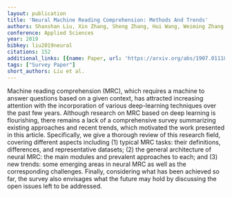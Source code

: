 ```yaml
---
layout: publication
title: 'Neural Machine Reading Comprehension: Methods And Trends'
authors: Shanshan Liu, Xin Zhang, Sheng Zhang, Hui Wang, Weiming Zhang
conference: Applied Sciences
year: 2019
bibkey: liu2019neural
citations: 152
additional_links: [{name: Paper, url: 'https://arxiv.org/abs/1907.01118'}]
tags: ["Survey Paper"]
short_authors: Liu et al.
---
```

Machine reading comprehension (MRC), which requires a machine to answer
questions based on a given context, has attracted increasing attention with the
incorporation of various deep-learning techniques over the past few years.
Although research on MRC based on deep learning is flourishing, there remains a
lack of a comprehensive survey summarizing existing approaches and recent
trends, which motivated the work presented in this article. Specifically, we
give a thorough review of this research field, covering different aspects
including (1) typical MRC tasks: their definitions, differences, and
representative datasets; (2) the general architecture of neural MRC: the main
modules and prevalent approaches to each; and (3) new trends: some emerging
areas in neural MRC as well as the corresponding challenges. Finally,
considering what has been achieved so far, the survey also envisages what the
future may hold by discussing the open issues left to be addressed.